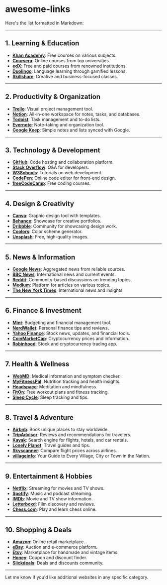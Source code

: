 # awesome-links

Here's the list formatted in Markdown:

---

## **1. Learning & Education**

-   **[Khan Academy](https://www.khanacademy.org)**: Free courses on various subjects.
-   **[Coursera](https://www.coursera.org)**: Online courses from top universities.
-   **[edX](https://www.edx.org)**: Free and paid courses from renowned institutions.
-   **[Duolingo](https://www.duolingo.com)**: Language learning through gamified lessons.
-   **[Skillshare](https://www.skillshare.com)**: Creative and business-focused classes.

---

## **2. Productivity & Organization**

-   **[Trello](https://www.trello.com)**: Visual project management tool.
-   **[Notion](https://www.notion.so)**: All-in-one workspace for notes, tasks, and databases.
-   **[Todoist](https://www.todoist.com)**: Task management and to-do lists.
-   **[Evernote](https://www.evernote.com)**: Note-taking and organization tool.
-   **[Google Keep](https://keep.google.com)**: Simple notes and lists synced with Google.

---

## **3. Technology & Development**

-   **[GitHub](https://www.github.com)**: Code hosting and collaboration platform.
-   **[Stack Overflow](https://stackoverflow.com)**: Q&A for developers.
-   **[W3Schools](https://www.w3schools.com)**: Tutorials on web development.
-   **[CodePen](https://www.codepen.io)**: Online code editor for front-end design.
-   **[freeCodeCamp](https://www.freecodecamp.org)**: Free coding courses.

---

## **4. Design & Creativity**

-   **[Canva](https://www.canva.com)**: Graphic design tool with templates.
-   **[Behance](https://www.behance.net)**: Showcase for creative portfolios.
-   **[Dribbble](https://www.dribbble.com)**: Community for showcasing design work.
-   **[Coolors](https://www.coolors.co)**: Color scheme generator.
-   **[Unsplash](https://www.unsplash.com)**: Free, high-quality images.

---

## **5. News & Information**

-   **[Google News](https://news.google.com)**: Aggregated news from reliable sources.
-   **[BBC News](https://www.bbc.com/news)**: International news and current events.
-   **[Reddit](https://www.reddit.com)**: Community-based discussions on trending topics.
-   **[Medium](https://www.medium.com)**: Platform for articles on various topics.
-   **[The New York Times](https://www.nytimes.com)**: International news and insights.

---

## **6. Finance & Investment**

-   **[Mint](https://www.mint.com)**: Budgeting and financial management tool.
-   **[NerdWallet](https://www.nerdwallet.com)**: Personal finance tips and reviews.
-   **[Yahoo Finance](https://finance.yahoo.com)**: Stock news, updates, and financial tools.
-   **[CoinMarketCap](https://www.coinmarketcap.com)**: Cryptocurrency prices and information.
-   **[Robinhood](https://www.robinhood.com)**: Stock and cryptocurrency trading app.

---

## **7. Health & Wellness**

-   **[WebMD](https://www.webmd.com)**: Medical information and symptom checker.
-   **[MyFitnessPal](https://www.myfitnesspal.com)**: Nutrition tracking and health insights.
-   **[Headspace](https://www.headspace.com)**: Meditation and mindfulness.
-   **[FitOn](https://www.fitonapp.com)**: Free workout plans and fitness tracking.
-   **[Sleep Cycle](https://www.sleepcycle.com)**: Sleep tracking and tips.

---

## **8. Travel & Adventure**

-   **[Airbnb](https://www.airbnb.com)**: Book unique places to stay worldwide.
-   **[TripAdvisor](https://www.tripadvisor.com)**: Reviews and recommendations for travelers.
-   **[Kayak](https://www.kayak.com)**: Search engine for flights, hotels, and car rentals.
-   **[Lonely Planet](https://www.lonelyplanet.com)**: Travel guides and tips.
-   **[Skyscanner](https://www.skyscanner.com)**: Compare flight prices across airlines.
-   **[villageinfo](https://indianvillageinfo.in)**: Your Guide to Every Village, City or Town in the Nation.

---

## **9. Entertainment & Hobbies**

-   **[Netflix](https://www.netflix.com)**: Streaming for movies and TV shows.
-   **[Spotify](https://www.spotify.com)**: Music and podcast streaming.
-   **[IMDb](https://www.imdb.com)**: Movie and TV show information.
-   **[Letterboxd](https://www.letterboxd.com)**: Film discovery and reviews.
-   **[Chess.com](https://www.chess.com)**: Play and learn chess online.

---

## **10. Shopping & Deals**

-   **[Amazon](https://www.amazon.com)**: Online retail marketplace.
-   **[eBay](https://www.ebay.com)**: Auction and e-commerce platform.
-   **[Etsy](https://www.etsy.com)**: Marketplace for handmade and vintage items.
-   **[Honey](https://www.joinhoney.com)**: Coupon and discount finder.
-   **[Slickdeals](https://www.slickdeals.net)**: Deals and discounts community.

---

Let me know if you'd like additional websites in any specific category.
